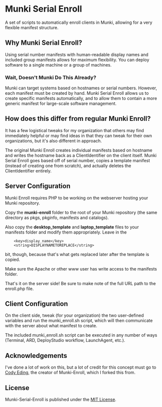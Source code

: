# Munki Serial Enroll

A set of scripts to automatically enroll clients in Munki, allowing for a very flexible manifest structure.

## Why Munki Serial Enroll?

Using serial number manifests with human-readable display names and included group manifests allows for maximum flexibility. You can deploy software to a single machine or a group of machines.

### Wait, Doesn't Munki Do This Already?

Munki can target systems based on hostnames or serial numbers. However, each manifest must be created by hand. Munki Serial Enroll allows us to create specific manifests automatically, and to allow them to contain a more generic manifest for large-scale software management.

## How does this differ from regular Munki Enroll?
It has a few logistical tweaks for my organization that others may find immediately helpful or may find ideas in that they can tweak for their own organizations, but it's also different in approach.

The original Munki Enroll creates individual manifests based on hostname and writes the hostname back as a ClientIdentifier on the  client itself. Munki Serial Enroll goes based off of serial number, copies a template manifest (instead of creating one from scratch), and actually deletes the ClientIdentifier entirely.

## Server Configuration

Munki Enroll requires PHP to be working on the webserver hosting your Munki repository.

Copy the **munki-enroll** folder to the root of your Munki repository (the same directory as pkgs, pkginfo, manifests and catalogs). 

Also copy the **desktop_template** and **laptop_template** files to your manifests folder and modify them appropriately. Leave in the
```
	<key>display_name</key>
	<string>DISPLAYNAMETOREPLACE</string>
```
bit, though, because that's what gets replaced later after the template is copied.

Make sure the Apache or other www user has write access to the manifests folder.  

That's it on the server side! Be sure to make note of the full URL path to the enroll.php file.

## Client Configuration

On the client side, tweak (for your organization) the two user-defined variables and run the munki_enroll.sh script, which will then communicate with the server about what manifest to create.

The included munki_enroll.sh script can be executed in any number of ways (Terminal, ARD, DeployStudio workflow, LaunchAgent, etc.).

## Acknowledgements
I've done a lot of work on this, but a lot of credit for this concept must go to [Cody Eding](https://github.com/edingc), the creator of Munki-Enroll, which I forked this from.

## License

Munki-Serial-Enroll is published under the [MIT License](http://www.opensource.org/licenses/mit-license.php).
